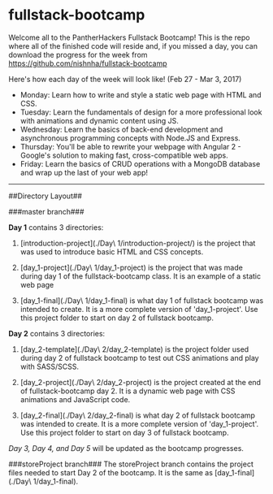 # fullstack-bootcamp

Welcome all to the PantherHackers Fullstack Bootcamp! This is the repo where all of the finished code will reside and, if you missed a day, you can download the progress for the week from https://github.com/nishnha/fullstack-bootcamp

Here's how each day of the week will look like!
(Feb 27 - Mar 3, 2017)
* Monday: Learn how to write and style a static web page with HTML and CSS.
* Tuesday: Learn the fundamentals of design for a more professional look with animations and dynamic content using JS.
* Wednesday: Learn the basics of back-end development and asynchronous programming concepts with Node.JS and Express.
* Thursday: You'll be able to rewrite your webpage with Angular 2 - Google's solution to making fast, cross-compatible web apps.
* Friday: Learn the basics of CRUD operations with a MongoDB database and wrap up the last of your web app!

---

##Directory Layout##

###master branch###

**Day 1** contains 3 directories:

1. [introduction-project](./Day\ 1/introduction-project/) is the project that was used to introduce basic HTML and CSS concepts.

2. [day_1-project](./Day\ 1/day_1-project) is the project that was made during day 1 of the fullstack-bootcamp class. It is an example of a static web page

3. [day_1-final](./Day\ 1/day_1-final) is what day 1 of fullstack bootcamp was intended to create. It is a more complete version of 'day_1-project'. Use this project folder to start on day 2 of fullstack bootcamp.

**Day 2** contains 3 directories:
1. [day_2-template](./Day\ 2/day_2-template) is the project folder used during day 2 of fullstack bootcamp to test out CSS animations and play with SASS/SCSS.

2. [day_2-project](./Day\ 2/day_2-project) is the project created at the end of fullstack-bootcamp day 2. It is a dynamic web page with CSS animations and JavaScript code.

3. [day_2-final](./Day\ 2/day_2-final) is what day 2 of fullstack bootcamp was intended to create. It is a more complete version of 'day_1-project'. Use this project folder to start on day 3 of fullstack bootcamp.

*Day 3, Day 4, and Day 5* will be updated as the bootcamp progresses.


###storeProject branch###
The storeProject branch contains the project files needed to start Day 2 of the bootcamp. It is the same as [day_1-final](./Day\ 1/day_1-final).
